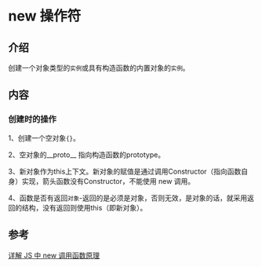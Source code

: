 # new 操作符

## 介绍

创建一个对象类型的`实例`或具有构造函数的内置对象的`实例`。

## 内容

### 创建时的操作

1、创建一个空对象`{}`。

2、空对象的__proto__ 指向构造函数的prototype。

3、新对象作为this上下文。新对象的赋值是通过调用Constructor（指向函数自身）实现，箭头函数没有Constructor，不能使用 new 调用。

4、函数是否有返回`对象`-返回的是必须是对象，否则无效，是对象的话，就采用返回的结构，没有返回则使用this（即新对象）。

## 参考

[详解 JS 中 new 调用函数原理](https://segmentfault.com/a/1190000015424508)